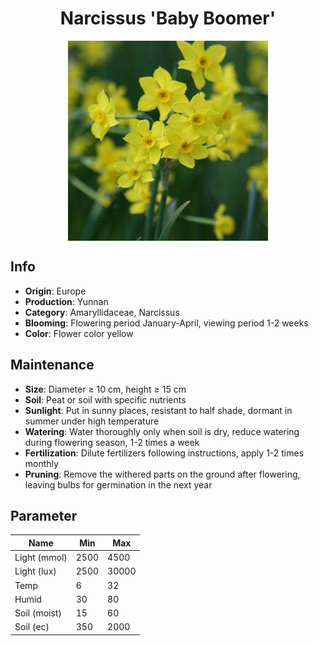<h1 align='center'>Narcissus 'Baby Boomer'</h1>
<p align="center">
    <img 
        align='center'
        width='320'
        src="../images/narcissus baby boomer.png" 
        alt='Narcissus 'Baby Boomer'' />
</p>

## Info

 - **Origin**: Europe
 - **Production**: Yunnan
 - **Category**: Amaryllidaceae, Narcissus
 - **Blooming**: Flowering period January-April, viewing period 1-2 weeks
 - **Color**: Flower color yellow

## Maintenance

 - **Size**: Diameter ≥ 10 cm, height ≥ 15 cm
 - **Soil**: Peat or soil with specific nutrients
 - **Sunlight**: Put in sunny places, resistant to half shade, dormant in summer under high temperature
 - **Watering**: Water thoroughly only when soil is dry, reduce watering during flowering season, 1-2 times a week
 - **Fertilization**: Dilute fertilizers following instructions, apply 1-2 times monthly
 - **Pruning**: Remove the withered parts on the ground after flowering, leaving bulbs for germination in the next year

## Parameter

| Name         | Min  | Max   |
|--------------|------|-------|
| Light (mmol) | 2500 | 4500  |
| Light (lux)  | 2500 | 30000 |
| Temp         | 6    | 32    |
| Humid        | 30   | 80    |
| Soil (moist) | 15   | 60    |
| Soil (ec)    | 350  | 2000  |
